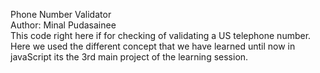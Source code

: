 Phone Number Validator
<br>
Author: Minal Pudasainee<br>
This code right here if for checking of validating a US telephone number. Here we used the different concept that we have learned until now in javaScript its the 3rd main project of the learning session.